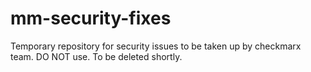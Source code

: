 # mm-security-fixes
Temporary repository for security issues to be taken up by checkmarx team. DO NOT use. To be deleted shortly.
